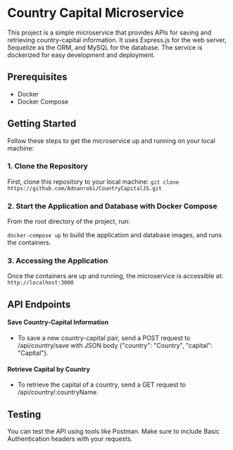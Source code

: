 # Country Capital Microservice

This project is a simple microservice that provides APIs for saving and retrieving country-capital information. It uses Express.js for the web server, Sequelize as the ORM, and MySQL for the database. The service is dockerized for easy development and deployment.

## Prerequisites

- Docker
- Docker Compose

## Getting Started

Follow these steps to get the microservice up and running on your local machine:

### 1. Clone the Repository

First, clone this repository to your local machine:
```git clone https://github.com/Adnanrobi/CountryCapitalJS.git```

### 2. Start the Application and Database with Docker Compose
From the root directory of the project, run:

```docker-compose up``` to build the application and database images, and runs the containers.

### 3. Accessing the Application
Once the containers are up and running, the microservice is accessible at:
```http://localhost:3000```
## API Endpoints

#### Save Country-Capital Information

- To save a new country-capital pair, send a POST request to /api/country/save with JSON body {"country": "Country", "capital": "Capital"}.

#### Retrieve Capital by Country

- To retrieve the capital of a country, send a GET request to /api/country/:countryName.

## Testing
You can test the API using tools like Postman. Make sure to include Basic Authentication headers with your requests.
